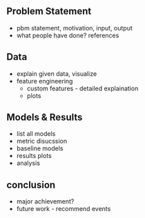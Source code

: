 ## Problem Statement

- pbm statement, motivation, input, output
- what people have done? references


## Data

- explain given data, visualize
- feature engineering
    - custom features - detailed explaination
    - plots
  
##  Models & Results
    
- list all models
- metric disucssion
- baseline models
- results plots
- analysis

## conclusion
- major achievement?
- future work - recommend events


